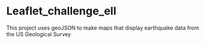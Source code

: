 # Leaflet_challenge_ell
This project uses geoJSON to make maps that display earthquake data from the US Geological Survey
